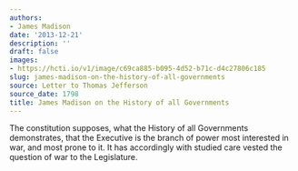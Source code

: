 ```yaml
---
authors:
- James Madison
date: '2013-12-21'
description: ''
draft: false
images:
- https://hcti.io/v1/image/c69ca885-b095-4d52-b71c-d4c27806c185
slug: james-madison-on-the-history-of-all-governments
source: Letter to Thomas Jefferson
source_date: 1798
title: James Madison on the History of all Governments
---
```


The constitution supposes, what the History of all Governments demonstrates, that the Executive is the branch of power most interested in war, and most prone to it. It has accordingly with studied care vested the question of war to the Legislature.